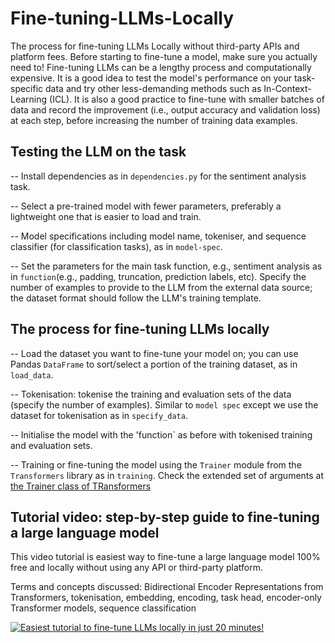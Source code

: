 # Fine-tuning-LLMs-Locally
The process for fine-tuning LLMs Locally without third-party APIs and platform fees. Before starting to fine-tune a model, make sure you actually need to! Fine-tuning LLMs can be a lengthy process and computationally expensive. It is a good idea to test the model's performance on your task-specific data and try other less-demanding methods such as In-Context-Learning (ICL). It is also a good practice to fine-tune with smaller batches of data and record the improvement (i.e., output accuracy and validation loss) at each step, before increasing the number of training data examples.

## Testing the LLM on the task

-- Install dependencies as in `dependencies.py` for the sentiment analysis task.

-- Select a pre-trained model with fewer parameters, preferably a lightweight one that is easier to load and train.

-- Model specifications including model name, tokeniser, and sequence classifier (for classification tasks), as in `model-spec`.

--  Set the parameters for the main task function, e.g., sentiment analysis as in `function`(e.g., padding, truncation, prediction labels, etc). Specify the number of examples to provide to the LLM from the external data source; the dataset format should follow the LLM's training template.

## The process for fine-tuning LLMs locally 

-- Load the dataset you want to fine-tune your model on; you can use Pandas `DataFrame` to sort/select a portion of the training dataset, as in `load_data`.

 -- Tokenisation: tokenise the training and evaluation sets of the data (specify the number of examples). Similar to `model spec` except we use the dataset for tokenisation as in `specify_data`.

 -- Initialise the model with the 'function` as before with tokenised training and evaluation sets.

 -- Training or fine-tuning the model using the `Trainer` module from the `Transformers` library as in `training`.  Check the extended set of arguments at [the Trainer class of TRansformers](https://huggingface.co/docs/transformers/en/main_classes/trainer)

 ## Tutorial video: step-by-step guide to fine-tuning a large language model

This video tutorial is easiest way to fine-tune a large language model 100% free and locally without using any API or third-party platform.

Terms and concepts discussed: Bidirectional Encoder Representations from Transformers, tokenisation, embedding, encoding, task head, encoder-only Transformer models, sequence classification

[![Easiest tutorial to fine-tune LLMs locally in just 20 minutes!](https://img.youtube.com/vi/oG0jsMVTg9w/maxresdefault.jpg)](https://youtu.be/oG0jsMVTg9w) 
